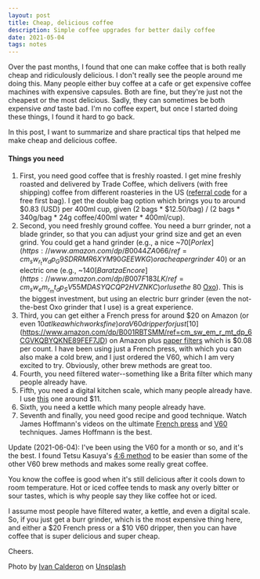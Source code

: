 ```yaml
---
layout: post
title: Cheap, delicious coffee
description: Simple coffee upgrades for better daily coffee
date: 2021-05-04
tags: notes
---
```


Over the past months, I found that one can make coffee that is both really cheap and ridiculously delicious. I don't really see the people around me doing this. Many people either buy coffee at a cafe or get expensive coffee machines with expensive capsules. Both are fine, but they're just not the cheapest or the most delicious. Sadly, they can sometimes be both expensive *and* taste bad. I'm no coffee expert, but once I started doing these things, I found it hard to go back.

In this post, I want to summarize and share practical tips that helped me make cheap and delicious coffee.

#### Things you need
1. First, you need good coffee that is freshly roasted. I get mine freshly roasted and delivered by Trade Coffee, which delivers (with free shipping) coffee from different roasteries in the US ([referral code](http://s.trdcfe.me/Z3tjf) for a free first bag). I get the double bag option which brings you to around $0.83 (USD) per 400ml cup, given (2 bags * $12.50/bag) / (2 bags * 340g/bag * 24g coffee/400ml water * 400ml/cup).
2. Second, you need freshly ground coffee. You need a burr grinder, not a blade grinder, so that you can adjust your grind size and get an even grind. You could get a hand grinder (e.g., a nice ~$70 [Porlex](https://www.amazon.com/dp/B0044ZA066/ref=cm_sw_r_tw_dp_G9SDRRMR6XYM90GEEWKG) or a cheaper grinder ~$40) or an electric one (e.g., ~$140 [Baratza Encore](https://www.amazon.com/dp/B007F183LK/ref=cm_sw_em_r_mt_dp_SV55MDASYQCQP2HVZNKC) or I use the ~$80 [Oxo](https://www.amazon.com/dp/B07CSKGLMM/ref=cm_sw_em_r_mt_dp_K6EV43QEX95XQ4Y0EVF4)). This is the biggest investment, but using an electric burr grinder (even the not-the-best Oxo grinder that I use) is a great experience.
3. Third, you can get either a French press for around $20 on Amazon (or even $10 at Ikea which works fine) or a V60 dripper for just [$10](https://www.amazon.com/dp/B001RBTSMM/ref=cm_sw_em_r_mt_dp_6CGVKQBYQKNE89FEF7JD) on Amazon plus [paper filters](https://www.amazon.com/dp/B001U7EOYA/ref=cm_sw_em_r_mt_dp_YSAHG3K6S15KK13S7K6M?_encoding=UTF8&psc=1) which is $0.08 per count. I have been using just a French press, with which you can also make a cold brew, and I just ordered the V60, which I am very excited to try. Obviously, other brew methods are great too.
4. Fourth, you need filtered water--something like a Brita filter which many people already have.
5. Fifth, you need a digital kitchen scale, which many people already have. I use [this](https://www.amazon.com/dp/B004101GQC/ref=cm_sw_em_r_mt_dp_GPG4YX3B5Z70D0EZDHTZ?_encoding=UTF8&psc=1) one around $11.
6. Sixth, you need a kettle which many people already have.
7. Seventh and finally, you need good recipe and good technique. Watch James Hoffmann's videos on the ultimate [French press](https://youtu.be/st571DYYTR8) and [V60](https://youtu.be/AI4ynXzkSQo) techniques. James Hoffmann is the best.

Update (2021-06-04): I've been using the V60 for a month or so, and it's the best. I found Tetsu Kasuya's [4:6 method](https://youtu.be/wmCW8xSWGZY) to be easier than some of the other V60 brew methods and makes some really great coffee.

You know the coffee is good when it's still delicious after it cools down to room temperature. Hot or iced coffee tends to mask any overly bitter or sour tastes, which is why people say they like coffee hot or iced.

I assume most people have filtered water, a kettle, and even a digital scale. So, if you just get a burr grinder, which is the most expensive thing here, and either a $20 French press or a $10 V60 dripper, then you can have coffee that is super delicious and super cheap.

Cheers.

Photo by <a target="_blank" href="https://unsplash.com/@ivancalderon?utm_source=unsplash&utm_medium=referral&utm_content=creditCopyText">Ivan Calderon</a> on <a target="_blank" href="https://unsplash.com/s/photos/french-press?utm_source=unsplash&utm_medium=referral&utm_content=creditCopyText">Unsplash</a>
